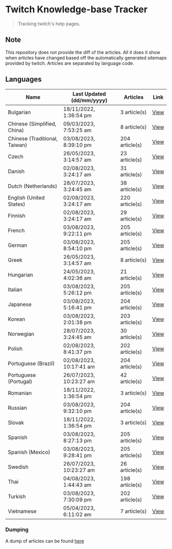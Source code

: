 # Twitch Knowledge-base Tracker
> Tracking twitch's help pages. 

## Note
This repository does not provide the diff of the articles. All it does it show when articles have changed based
off the automatically generated sitemaps provided by twitch. Articles are separated by language code.

## Languages

| Name                          | Last Updated (dd/mm/yyyy) | Articles       | Link                   |
|-------------------------------|---------------------------|----------------|------------------------|
| Bulgarian                     | 18/11/2022, 1:36:54 pm    | 3 article(s)   | [View](docs/bg.md)     |
| Chinese (Simplified, China)   | 09/03/2023, 7:53:25 am    | 8 article(s)   | [View](docs/zh_CN.md)  |
| Chinese (Traditional, Taiwan) | 03/08/2023, 8:39:10 pm    | 204 article(s) | [View](docs/zh_TW.md)  |
| Czech                         | 26/05/2023, 3:14:57 am    | 23 article(s)  | [View](docs/cs.md)     |
| Danish                        | 02/08/2023, 3:24:17 am    | 31 article(s)  | [View](docs/da.md)     |
| Dutch (Netherlands)           | 28/07/2023, 3:24:45 am    | 38 article(s)  | [View](docs/nl_NL.md)  |
| English (United States)       | 02/08/2023, 3:24:17 am    | 220 article(s) | [View](docs/en_US.md)  |
| Finnish                       | 02/08/2023, 3:24:17 am    | 29 article(s)  | [View](docs/fi.md)     |
| French                        | 03/08/2023, 9:22:11 pm    | 205 article(s) | [View](docs/fr.md)     |
| German                        | 03/08/2023, 8:54:10 pm    | 205 article(s) | [View](docs/de.md)     |
| Greek                         | 26/05/2023, 3:14:57 am    | 8 article(s)   | [View](docs/el.md)     |
| Hungarian                     | 24/05/2023, 4:02:36 am    | 21 article(s)  | [View](docs/hu.md)     |
| Italian                       | 03/08/2023, 5:26:12 pm    | 205 article(s) | [View](docs/it.md)     |
| Japanese                      | 03/08/2023, 5:16:41 pm    | 204 article(s) | [View](docs/ja.md)     |
| Korean                        | 03/08/2023, 2:01:38 pm    | 203 article(s) | [View](docs/ko.md)     |
| Norwegian                     | 28/07/2023, 3:24:45 am    | 30 article(s)  | [View](docs/no.md)     |
| Polish                        | 02/08/2023, 8:41:37 pm    | 202 article(s) | [View](docs/pl.md)     |
| Portuguese (Brazil)           | 02/08/2023, 10:17:41 am   | 204 article(s) | [View](docs/pt_BR.md)  |
| Portuguese (Portugal)         | 26/07/2023, 10:23:27 am   | 42 article(s)  | [View](docs/pt_PT.md)  |
| Romanian                      | 18/11/2022, 1:36:54 pm    | 3 article(s)   | [View](docs/ro.md)     |
| Russian                       | 03/08/2023, 9:32:10 pm    | 204 article(s) | [View](docs/ru.md)     |
| Slovak                        | 18/11/2022, 1:36:54 pm    | 3 article(s)   | [View](docs/sk.md)     |
| Spanish                       | 03/08/2023, 8:27:13 pm    | 205 article(s) | [View](docs/es.md)     |
| Spanish (Mexico)              | 03/08/2023, 9:28:41 pm    | 205 article(s) | [View](docs/es_MX.md)  |
| Swedish                       | 26/07/2023, 10:23:27 am   | 26 article(s)  | [View](docs/sv.md)     |
| Thai                          | 04/08/2023, 1:44:43 am    | 198 article(s) | [View](docs/th.md)     |
| Turkish                       | 03/08/2023, 7:30:09 pm    | 202 article(s) | [View](docs/tr.md)     |
| Vietnamese                    | 05/04/2023, 6:11:02 am    | 7 article(s)   | [View](docs/vi.md)     |

### Dumping
A dump of articles can be found [here](docs/RAW.md)